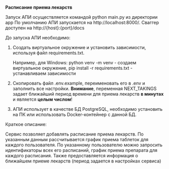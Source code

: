 **Расписание приема лекарств**

Запуск АПИ осуществляется командой python main.py из директории app
По умолчанию АПИ запускается на http://localhost:8000/. Сваггер доступен на http://{host}:{port}/docs

До запуска АПИ необходимо:

1) Создать виртуальное окружение и установить зависимости, используя файл requirements.txt.

   Например, для Windows: python venv -m venv - создаем виртуальное окружение, pip install -r requirements.txt - устанавливаем зависимости
2) Скопировать файл .env.example, переименовать его в .env и заполнить все настройки. 
**Внимание**, переменная NEXT_TAKINGS задает ближайший период времени для приема лекарств **в минутах** и является **целым числом**!
3) АПИ использует в качестве БД PostgreSQL, необходимо установить на ПК или использовать Docker-контейнер с данной БД.

   
Краткое описание:

Сервис позволяет добавлять расписание приема лекарств. 
По указанным данным рассчитывается график приема таблеток для каждого пользователя. 
По указанному пользователю можно запросить идентификаторы всех его расписаний, график приема препарата для каждого расписания.
Также предоставляется информация о ближайшем приеме лекарств (период задается в настройках сервиса)